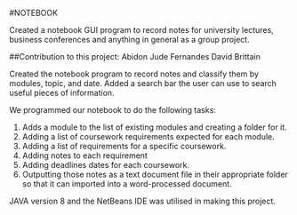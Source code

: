#NOTEBOOK

Created a notebook GUI program to record notes for university lectures, business conferences and anything in general as a group project.

##Contribution to this project:
Abidon Jude Fernandes
David Brittain

Created the notebook program to record notes and classify them by modules, topic, and date. Added a search bar the user can use to search useful pieces of information.

We programmed our notebook to do the following tasks:
1.	Adds a module to the list of existing modules and creating a folder for it.
2.	Adding a list of coursework requirements expected for each module.
3.	Adding a list of requirements for a specific coursework.
4.	Adding notes to each requirement 
5.	Adding deadlines dates for each coursework.
6.	Outputting those notes as a text document file in their appropriate folder so that it can imported into a  word-processed document.

JAVA version 8 and the NetBeans IDE was utilised in making this project.
